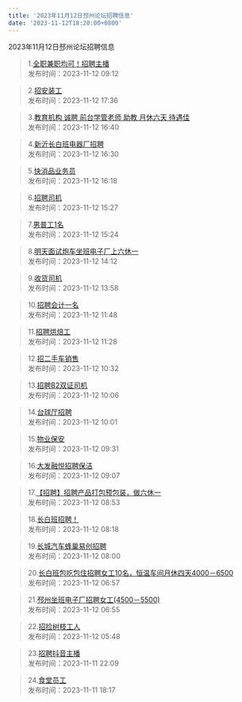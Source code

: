 ```yaml
---
title: '2023年11月12日邳州论坛招聘信息'
date: '2023-11-12T18:20:00+0800'
---
```

2023年11月12日邳州论坛招聘信息
<!--more-->
>1.[全职兼职均可！招聘主播](https://www.pzzc.net/forum.php?mod=viewthread&tid=10368927)<br>
>发布时间：2023-11-12 09:12

>2.[招安装工](https://www.pzzc.net/forum.php?mod=viewthread&tid=10369019)<br>
>发布时间：2023-11-12 17:36

>3.[教育机构 诚聘 前台学管老师 助教 月休六天 待遇佳](https://www.pzzc.net/forum.php?mod=viewthread&tid=10369010)<br>
>发布时间：2023-11-12 16:40

>4.[新沂长白班电器厂招聘](https://www.pzzc.net/forum.php?mod=viewthread&tid=10369008)<br>
>发布时间：2023-11-12 16:30

>5.[快消品业务员](https://www.pzzc.net/forum.php?mod=viewthread&tid=10369006)<br>
>发布时间：2023-11-12 16:18

>6.[招聘司机](https://www.pzzc.net/forum.php?mod=viewthread&tid=10369005)<br>
>发布时间：2023-11-12 15:27

>7.[男普工1名](https://www.pzzc.net/forum.php?mod=viewthread&tid=10369003)<br>
>发布时间：2023-11-12 15:24

>8.[明天面试炮车坐班电子厂上六休一](https://www.pzzc.net/forum.php?mod=viewthread&tid=10368994)<br>
>发布时间：2023-11-12 14:12

>9.[收货司机](https://www.pzzc.net/forum.php?mod=viewthread&tid=10368991)<br>
>发布时间：2023-11-12 13:58

>10.[招聘会计一名](https://www.pzzc.net/forum.php?mod=viewthread&tid=10368973)<br>
>发布时间：2023-11-12 11:48

>11.[招聘烘焙工](https://www.pzzc.net/forum.php?mod=viewthread&tid=10368969)<br>
>发布时间：2023-11-12 11:28

>12.[招二手车销售](https://www.pzzc.net/forum.php?mod=viewthread&tid=10368950)<br>
>发布时间：2023-11-12 10:32

>13.[招聘B2双证司机](https://www.pzzc.net/forum.php?mod=viewthread&tid=10368945)<br>
>发布时间：2023-11-12 10:06

>14.[台球厅招聘](https://www.pzzc.net/forum.php?mod=viewthread&tid=10368941)<br>
>发布时间：2023-11-12 10:01

>15.[物业保安](https://www.pzzc.net/forum.php?mod=viewthread&tid=10368930)<br>
>发布时间：2023-11-12 09:31

>16.[大发融悦招聘保洁](https://www.pzzc.net/forum.php?mod=viewthread&tid=10368923)<br>
>发布时间：2023-11-12 09:07

>17.[【招聘】招聘产品打包预包装，做六休一](https://www.pzzc.net/forum.php?mod=viewthread&tid=10368919)<br>
>发布时间：2023-11-12 08:53

>18.[长白班招聘！](https://www.pzzc.net/forum.php?mod=viewthread&tid=10368910)<br>
>发布时间：2023-11-12 08:18

>19.[长城汽车蜂巢易创招聘](https://www.pzzc.net/forum.php?mod=viewthread&tid=10368908)<br>
>发布时间：2023-11-12 08:00

>20.[长白班包吃包住招聘女工10名，恒温车间月休四天4000－6500](https://www.pzzc.net/forum.php?mod=viewthread&tid=10368901)<br>
>发布时间：2023-11-12 06:57

>21.[邳州坐班电子厂招聘女工(4500－5500)](https://www.pzzc.net/forum.php?mod=viewthread&tid=10368900)<br>
>发布时间：2023-11-12 06:55

>22.[招捡树枝工人](https://www.pzzc.net/forum.php?mod=viewthread&tid=10368898)<br>
>发布时间：2023-11-12 05:48

>23.[招聘抖音主播](https://www.pzzc.net/forum.php?mod=viewthread&tid=10368888)<br>
>发布时间：2023-11-11 22:09

>24.[食堂员工](https://www.pzzc.net/forum.php?mod=viewthread&tid=10368862)<br>
>发布时间：2023-11-11 18:17

